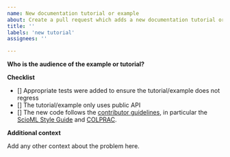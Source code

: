```yaml
---
name: New documentation tutorial or example
about: Create a pull request which adds a new documentation tutorial or example
title: ''
labels: 'new tutorial'
assignees: ''

---
```


**Who is the audience of the example or tutorial?**

**Checklist**

- [] Appropriate tests were added to ensure the tutorial/example does not regress
- [] The tutorial/example only uses public API
- [] The new code follows the
  [contributor guidelines](https://github.com/SciML/.github/blob/master/CONTRIBUTING.md), in particular the [ScioML Style Guide](https://github.com/SciML/SciMLStyle) and
  [COLPRAC](https://github.com/SciML/COLPRAC).

**Additional context**

Add any other context about the problem here.
